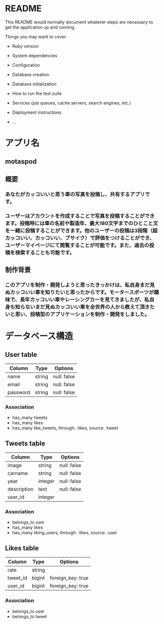 # README

This README would normally document whatever steps are necessary to get the
application up and running.

Things you may want to cover:

* Ruby version

* System dependencies

* Configuration

* Database creation

* Database initialization

* How to run the test suite

* Services (job queues, cache servers, search engines, etc.)

* Deployment instructions

* ...

# アプリ名
## motaspod

## 概要
### あなたがカッコいいと思う車の写真を投稿し、共有するアプリです。
### ユーザーはアカウントを作成することで写真を投稿することができます。投稿時には車の名前や製造年、最大180文字までのひとこと文を一緒に投稿することができます。他のユーザーの投稿は3段階（超カッコいい、カッコいい、ブサイク）で評価をつけることができ、ユーザーマイページにて閲覧することが可能です。また、過去の投稿を検索することも可能です。

## 制作背景
### このアプリを制作・開発しようと思ったきっかけは、私自身まだ見ぬカッコいい車を知りたいと思ったからです。モータースポーツが趣味で、長年カッコいい車やレーシングカーを見てきましたが、私自身も知らないまだ見ぬカッコいい車を全世界の人から教えて頂きたいと思い、投稿型のアプリケーションを制作・開発をしました。

# データベース構造
## User table

|Column|Type|Options|
|------|----|-------|
|name|string|null: false|
|email|string|null: false|
|password|string|null: false|
### Association
- has_many tweets
- has_many likes
- has_many like_tweets, through: :likes, source: :tweet

## Tweets table

|Column|Type|Options|
|------|----|-------|
|image|string|null: false|
|carname|string|null: false|
|year|integer|null: false|
|description|text|null: false|
|user_id|integer||
### Association
- belongs_to user
- has_many likes
- has_many liking_users, through: :likes, source: :user

## Likes table

|Column|Type|Options|
|------|----|-------|
|rate|string||
|tweet_id|bigint|foreign_key: true|
|user_id|bigint|foreign_key: true|
### Association
- belongs_to user
- belongs_to tweet

